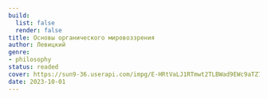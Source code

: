 ```yaml
---
build:
  list: false
  render: false
title: Основы органического мировоззрения
author: Левицкий
genre:
- philosophy
status: readed
cover: https://sun9-36.userapi.com/impg/E-HRtVaLJ1RTmwt2TLBWad9EWc9aTZ7EKn2peA/G6uZtii-wCE.jpg?size=320x473&quality=96&sign=c69c6acabc31f6a3f57decb6307230a7&c_uniq_tag=jyOE2PE8DhralAF5YpP2smNERs8838Lq5IxV3DYgVJw&type=album
date: 2023-10-01
---
```


